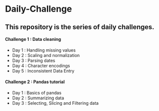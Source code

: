 # Daily-Challenge

## This repository is the series of daily challenges.

#### Challenge 1 : Data cleaning
* Day 1 : Handling missing values
* Day 2 : Scaling and normalization
* Day 3 : Parsing dates
* Day 4 : Character encodings
* Day 5 : Inconsistent Data Entry
  
#### Challenge 2 : Pandas tutorial
* Day 1 : Basics of pandas
* Day 2 : Summarizing data
* Day 3 : Selecting, Slicing and Filtering data
